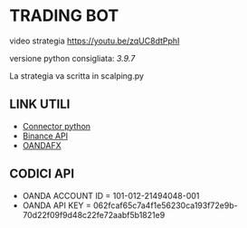 # TRADING BOT

video strategia
https://youtu.be/zqUC8dtPphI

versione python consigliata: *3.9.7*


La strategia va scritta in scalping.py


## LINK UTILI
-  [Connector python](https://github.com/binance/binance-connector-python)
-  [Binance API](https://binance-connector.readthedocs.io)
-  [OANDAFX](https://www.oanda.com/demo-account/tpa/personal_token)


## CODICI API
- OANDA ACCOUNT ID =  101-012-21494048-001
- OANDA API KEY = 062fcaf65c7a4f1e56230ca193f72e9b-70d22f09f9d48c22fe72aabf5b1821e9
